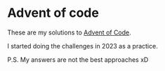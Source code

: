 # Advent of code

These are my solutions to [Advent of Code](https://adventofcode.com).

I started doing the challenges in 2023 as a practice.

P.S. My answers are not the best approaches xD

